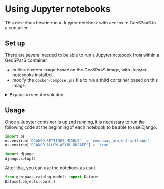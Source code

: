# Using Jupyter notebooks

This describes how to run a Jupyter notebook with access to GeoSPaaS in a container.

## Set up

There are several needed to be able to run a Jupyter notebook from within a GeoSPaaS container:

- build a custom image based on the GeoSPaaS image, with Jupyter notebooks installed.
- modify the `docker-compose.yml` file to run a third container based on this image.

<details>
<summary>Expand to see the solution</summary>
You can find an example of Dockerfile [here](./resources/jupyter-geospaas/Dockerfile).

Add the following block to the `services` block in the `docker-compose.yml` file:

```yaml
jupyter:
  build: './resources/jupyter-geospaas/'
  depends_on: ['postgis_db']
  environment:
    PYTHONPATH: '/var/geospaas'
    GEOSPAAS_DB_HOST: 'postgis_db'
    GEOSPAAS_DB_PORT: '5432'
    GEOSPAAS_DB_NAME: 'geodjango'
    GEOSPAAS_DB_USER: 'geodjango'
    GEOSPAAS_DB_PASSWORD: 'geospaas123'
  volumes:
    - './resources/geospaas_project:/var/geospaas/geospaas_project'
  ports:
    - '8888:8888'
```
</details>

## Usage

Once a Jupyter container is up and running, it is necessary to run the following code at the
beginning of each notebook to be able to use Django.

```python
import os
os.environ['DJANGO_SETTINGS_MODULE'] = 'geospaas_project.settings'
os.environ['DJANGO_ALLOW_ASYNC_UNSAFE'] = 'true'

import django
django.setup()
```

After that, you can use the notebook as usual.

```python
from geospaas.catalog.models import Dataset
Dataset.objects.count()
```
